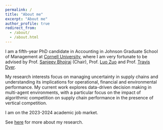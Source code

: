 ```yaml
---
permalink: /
title: "About me"
excerpt: "About me"
author_profile: true
redirect_from:
  - /about/
  - /about.html
---
```


I am a fifth-year PhD candidate in Accounting in Johnson Graduate School of Management at [Cornell University](https://www.johnson.cornell.edu/), where I am very fortunate to be advised by Prof. [Sanjeev Bhojraj](https://www.johnson.cornell.edu/faculty-research/faculty/sb235/) (Chair), Prof. [Luo Zuo](https://www.johnson.cornell.edu/faculty-research/faculty/lz352/) and Prof. [Travis Dyer](https://marriott.byu.edu/directory/details?id=8659).

My research interests focus on managing uncertainty in supply chains and understanding its implications for operational, financial and environmental performance. My current work explores data-driven decision making in multi-agent environments, with a particular focus on the impact of algorithmic competition on supply chain performance in the presence of vertical competition.

I am on the 2023-2024 academic job market.

See [here](/Research/) for more about my research.
